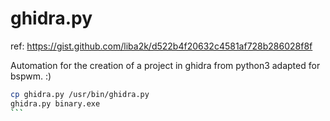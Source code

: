 # ghidra.py

ref: https://gist.github.com/liba2k/d522b4f20632c4581af728b286028f8f

Automation for the creation of a project in ghidra from python3 adapted for bspwm. :)

````bash
cp ghidra.py /usr/bin/ghidra.py
ghidra.py binary.exe
```
